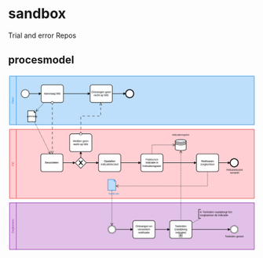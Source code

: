 # sandbox
Trial and error Repos

## procesmodel
![Indiceren](/img/beoordelen-met-indicatieregister-copy.svg?thumbnail "Primare proces indicatieregister")
